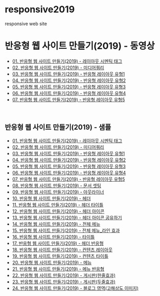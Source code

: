# responsive2019
responsive web site

<h1>반응형 웹 사이트 만들기(2019) - 동영상</h1>
<ul>
  <li><a href="https://wtss.tistory.com/204">01. 반응형 웹 사이트 만들기(2019) - 레이아웃 시멘틱 태그</a></li>
  <li><a href="https://wtss.tistory.com/205">02. 반응형 웹 사이트 만들기(2019) - 미디어쿼리</a></li>
  <li><a href="https://wtss.tistory.com/206">03. 반응형 웹 사이트 만들기(2019) - 반응형 레이아웃 유형1</a></li>
  <li><a href="https://wtss.tistory.com/207">04. 반응형 웹 사이트 만들기(2019) - 반응형 레이아웃 유형2</a></li>
  <li><a href="https://wtss.tistory.com/208">05. 반응형 웹 사이트 만들기(2019) - 반응형 레이아웃 유형3</a></li>
  <li><a href="https://wtss.tistory.com/209">06. 반응형 웹 사이트 만들기(2019) - 반응형 레이아웃 유형4</a></li>
  <li><a href="https://wtss.tistory.com/210">07. 반응형 웹 사이트 만들기(2019) - 반응형 레이아웃 유형5</a></li>
</ul>

<br>
<h2>반응형 웹 사이트 만들기(2019) - 샘플</h2>
<ul>
  <li><a href="https://webstoryboy.github.io/responsive2019/res204_01.html">01. 반응형 웹 사이트 만들기(2019) - 레이아웃 시멘틱 태그</a></li>
  <li><a href="https://webstoryboy.github.io/responsive2019/res205_02.html">02. 반응형 웹 사이트 만들기(2019) - 미디어쿼리</a></li>
  <li><a href="https://webstoryboy.github.io/responsive2019/res206_03.html">03. 반응형 웹 사이트 만들기(2019) - 반응형 레이아웃 유형1</a></li>
  <li><a href="https://webstoryboy.github.io/responsive2019/res207_04.html">04. 반응형 웹 사이트 만들기(2019) - 반응형 레이아웃 유형2</a></li>
  <li><a href="https://webstoryboy.github.io/responsive2019/res208_05.html">05. 반응형 웹 사이트 만들기(2019) - 반응형 레이아웃 유형3</a></li>
  <li><a href="https://webstoryboy.github.io/responsive2019/res209_06.html">06. 반응형 웹 사이트 만들기(2019) - 반응형 레이아웃 유형4</a></li>
  <li><a href="https://webstoryboy.github.io/responsive2019/res210_07.html">07. 반응형 웹 사이트 만들기(2019) - 반응형 레이아웃 유형5</a></li>
  <li><a href="https://webstoryboy.github.io/responsive2019/res211_08.html">08. 반응형 웹 사이트 만들기(2019) - 문서 셋팅</a></li>
  <li><a href="https://webstoryboy.github.io/responsive2019/res212_09.html">09. 반응형 웹 사이트 만들기(2019) - 아웃라이너</a></li>
  <li><a href="https://webstoryboy.github.io/responsive2019/res213_10.html">10. 반응형 웹 사이트 만들기(2019) - 헤더</a></li>
  <li><a href="https://webstoryboy.github.io/responsive2019/res214_11.html">11. 반응형 웹 사이트 만들기(2019) - 헤더 타이틀</a></li>
  <li><a href="https://webstoryboy.github.io/responsive2019/res215_12.html">12. 반응형 웹 사이트 만들기(2019) - 헤더 아이콘</a></li>
  <li><a href="https://webstoryboy.github.io/responsive2019/res216_13.html">13. 반응형 웹 사이트 만들기(2019) - 헤더 아이콘 공유하기</a></li>
  <li><a href="https://webstoryboy.github.io/responsive2019/res217_14.html">14. 반응형 웹 사이트 만들기(2019) - 전체 메뉴</a></li>
  <li><a href="https://webstoryboy.github.io/responsive2019/res218_15.html">15. 반응형 웹 사이트 만들기(2019) - 전체 메뉴_라인 효과</a></li>
  <li><a href="https://webstoryboy.github.io/responsive2019/res219_16.html">16. 반응형 웹 사이트 만들기(2019) - 타이틀</a></li>
  <li><a href="https://webstoryboy.github.io/responsive2019/res220_17.html">17. 반응형 웹 사이트 만들기(2019) - 헤더 반응형</a></li>
  <li><a href="https://webstoryboy.github.io/responsive2019/res221_18.html">18. 반응형 웹 사이트 만들기(2019) - 컨텐츠 레이아웃</a></li>
  <li><a href="https://webstoryboy.github.io/responsive2019/res222_19.html">19. 반응형 웹 사이트 만들기(2019) - 컨텐츠 타이틀</a></li>
  <li><a href="https://webstoryboy.github.io/responsive2019/res223_20.html">20. 반응형 웹 사이트 만들기(2019) - 메뉴</a></li>
  <li><a href="https://webstoryboy.github.io/responsive2019/res224_21.html">21. 반응형 웹 사이트 만들기(2019) - 메뉴 반응형</a></li>
  <li><a href="https://webstoryboy.github.io/responsive2019/res225_22.html">22. 반응형 웹 사이트 만들기(2019) - 게시판(한줄효과)</a></li>
  <li><a href="https://webstoryboy.github.io/responsive2019/res226_23.html">23. 반응형 웹 사이트 만들기(2019) - 게시판(두줄효과)</a></li>
  <li><a href="https://webstoryboy.github.io/responsive2019/res227_24.html">24. 반응형 웹 사이트 만들기(2019) - 블로그 영역(고해상도 이미지)</a></li>
</ul>
